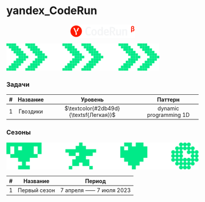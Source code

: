 # yandex_CodeRun
<p align="center"> 
    <img align="center"  src="res/CodeRunBeta.png" />
</p> 

![img_1.png](./res/img_1.png)
### Задачи
| # |      Название       | Уровень| Паттерн |
|:-:|:-------------------:|:---:|:-------:|
| 1 |      Гвоздики       | $\textcolor{#2db49d}{\textsf{Легкая}}$  |       dynamic programming 1D        |



### Сезоны
![img_2.png](res/img_2.png)

| # |      Название       | Период |
|:-:|:-------------------:|:-------:|
| 1 | Первый сезон | 7 апреля ⸺ 7 июля 2023 |
